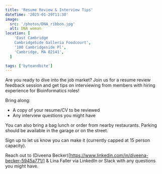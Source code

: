 ```yaml
---
title: 'Resume Review & Interview Tips'
dateTime: '2025-01-29T11:30'
image:
  src: '/photos/DNA_ribbon.jpg'
  alt: DNA woman
location: [
    'East Cambridge
    CambridgeSide Galleria Foodcourt',
    '100 Cambridgeside Pl',
    'Cambridge, MA 02141',
  ]

tags: ['byteandbite']
---
```


Are you ready to dive into the job market? Join us for a resume review feedback session and get tips on interviewing from members with hiring experience for Bioinformatics roles!

Bring along:

- A copy of your resume/CV to be reviewed
- Any interview questions you might have

You can also bring a bag lunch or order from nearby restaurants.
Parking should be available in the garage or on the street.

Sign up to let us know you can make it (currently capped at 15 person capacity).

Reach out to (Diveena Becker)[https://www.linkedin.com/in/diveena-becker-5945a771/] & Lina Faller via LinkedIn or Slack with any questions you might have.
